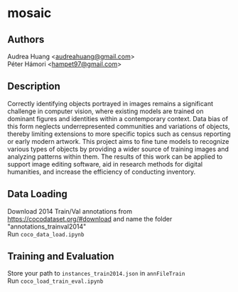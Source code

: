 # mosaic

## Authors
Audrea Huang \<audreahuang@gmail.com> <br>
Péter Hámori \<hampet97@gmail.com>

## Description
Correctly identifying objects portrayed in images remains a significant challenge in computer vision, where existing models are trained on dominant figures and identities within a contemporary context. Data bias of this form neglects underrepresented communities and variations of objects, thereby limiting extensions to more specific topics such as census reporting or early modern artwork. This project aims to fine tune models to recognize various types of objects by providing a wider source of training images and analyzing patterns within them. The results of this work can be applied to support image editing software, aid in research methods for digital humanities, and increase the efficiency of conducting inventory.

## Data Loading
Download 2014 Train/Val annotations from https://cocodataset.org/#download and name the folder "annotations_trainval2014"<br>
Run `coco_data_load.ipynb`

## Training and Evaluation
Store your path to `instances_train2014.json` in `annFileTrain`<br>
Run `coco_load_train_eval.ipynb`

